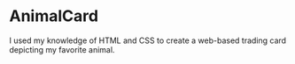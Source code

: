 # AnimalCard
I used my knowledge of HTML and CSS to create a web-based trading card depicting my favorite animal.
